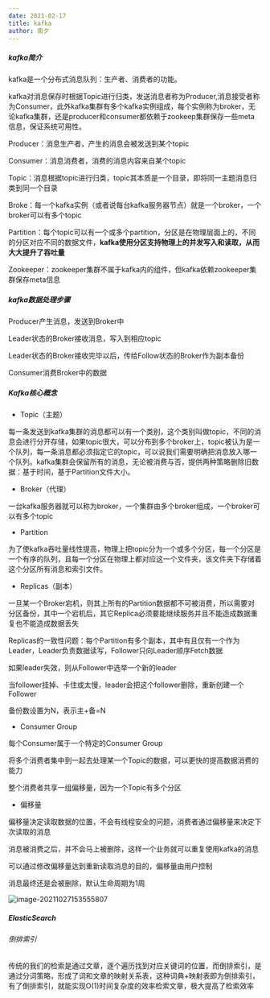 ```yaml
---
date: 2021-02-17
title: kafka
author: 南夕
---
```




##### kafka简介

kafka是一个分布式消息队列：生产者、消费者的功能。  

kafka对消息保存时根据Topic进行归类，发送消息者称为Producer,消息接受者称为Consumer，此外kafka集群有多个kafka实例组成，每个实例称为broker，无论kafka集群，还是producer和consumer都依赖于zookeep集群保存一些meta信息，保证系统可用性。

Producer：消息生产者，产生的消息会被发送到某个topic

Consumer：消息消费者，消费的消息内容来自某个topic

Topic：消息根据topic进行归类，topic其本质是一个目录，即将同一主题消息归类到同一个目录

Broke：每一个kafka实例（或者说每台kafka服务器节点）就是一个broker，一个broker可以有多个topic

Partition：每个topic可以有一个或多个partition，分区是在物理层面上的，不同的分区对应不同的数据文件，**kafka使用分区支持物理上的并发写入和读取，从而大大提升了吞吐量**

  Zookeeper：zookeeper集群不属于kafka内的组件，但kafka依赖zookeeper集群保存meta信息

#####   kafka数据处理步骤

Producer产生消息，发送到Broker中

Leader状态的Broker接收消息，写入到相应topic

Leader状态的Broker接收完毕以后，传给Follow状态的Broker作为副本备份

Consumer消费Broker中的数据

##### Kafka核心概念

- Topic（主题）

每一条发送到kafka集群的消息都可以有一个类别，这个类别叫做topic，不同的消息会进行分开存储，如果topic很大，可以分布到多个broker上，topic被认为是一个队列，每一条消息都必须指定它的topic，可以说我们需要明确把消息放入哪一个队列。kafka集群会保留所有的消息，无论被消费与否，提供两种策略删除旧数据：基于时间，基于Partition文件大小。

- Broker（代理）

一台kafka服务器就可以称为broker，一个集群由多个broker组成，一个broker可以有多个topic

- Partition

为了使kafka吞吐量线性提高，物理上把topic分为一个或多个分区，每一个分区是一个有序的队列，且每一个分区在物理上都对应这一个文件夹，该文件夹下存储着这个分区所有消息和索引文件。

- Replicas（副本）

一旦某一个Broker宕机，则其上所有的Partition数据都不可被消费，所以需要对分区备份，其中一个宕机后，其它Replica必须要能继续服务并且不能造成数据重复也不能造成数据丢失

Replicas的一致性问题：每个Partition有多个副本，其中有且仅有一个作为Leader，Leader负责数据读写，Follower只向Leader顺序Fetch数据

如果leader失效，则从Follower中选举一个新的leader

当follower挂掉、卡住或太慢，leader会把这个follower删除，重新创建一个Follower

备份数设置为N，表示主+备=N

- Consumer Group

每个Consumer属于一个特定的Consumer Group

将多个消费者集中到一起去处理某一个Topic的数据，可以更快的提高数据消费的能力

整个消费者共享一组偏移量，因为一个Topic有多个分区

- 偏移量

偏移量决定读取数据的位置，不会有线程安全的问题，消费者通过偏移量来决定下次读取的消息

消息被消费之后，并不会马上被删除，这样一个业务就可以重复使用kafka的消息

可以通过修改偏移量达到重新读取消息的目的，偏移量由用户控制

消息最终还是会被删除，默认生命周期为1周



![image-20211027153555807](https://cdn.jsdelivr.net/gh/nanxi1234/nanxi1234.github.io/image/2021/20211027153603.png)

##### ElasticSearch

###### 倒排索引

传统的我们的检索是通过文章，逐个遍历找到对应关键词的位置，而倒排索引，是通过分词策略，形成了词和文章的映射关系表，这种词典+映射表即为倒排索引，有了倒排索引，就能实现O(1)时间复杂度的效率检索文章，极大提高了检索效率







